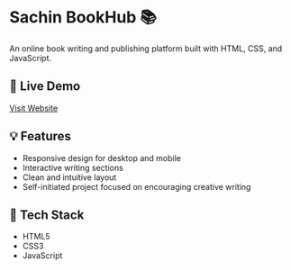 # Sachin BookHub 📚

An online book writing and publishing platform built with HTML, CSS, and JavaScript.

## 🔗 Live Demo
[Visit Website](https://sachinbookhub.netlify.app)

## 💡 Features
- Responsive design for desktop and mobile
- Interactive writing sections
- Clean and intuitive layout
- Self-initiated project focused on encouraging creative writing

## 🚀 Tech Stack
- HTML5
- CSS3
- JavaScript
